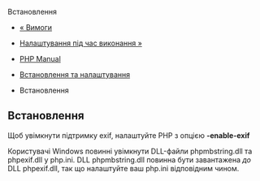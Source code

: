 Встановлення

-   [« Вимоги](exif.requirements.md)
    
-   [Налаштування під час виконання »](exif.configuration.md)
    
-   [PHP Manual](index.md)
    
-   [Встановлення та налаштування](exif.setup.md)
    
-   Встановлення
    

## Встановлення

Щоб увімкнути підтримку exif, налаштуйте PHP з опцією **\-enable-exif**

Користувачі Windows повинні увімкнути DLL-файли phpmbstring.dll та phpexif.dll у php.ini. DLL phpmbstring.dll повинна бути завантажена *до* DLL phpexif.dll, так що налаштуйте ваш php.ini відповідним чином.